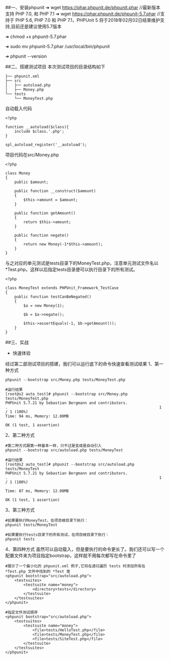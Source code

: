 ##一、安装phpunit
➜ wget https://phar.phpunit.de/phpunit.phar //最新版本支持 PHP 7.0, 和 PHP 7.1
➜ wget https://phar.phpunit.de/phpunit-5.7.phar //支持于 PHP 5.6, PHP 7.0 和 PHP 7.1，PHPUnit 5 将于2018年02月02日结束维护支持,目前还是建议使用5.7版本

➜ chmod +x phpunit-5.7.phar

➜ sudo mv phpunit-5.7.phar /usr/local/bin/phpunit

➜ phpunit --version

##二、搭建测试项目
本次测试项目的目录结构如下
```
├── phpunit.xml
├── src
│   ├── autoload.php
│   ├── Money.php
└── tests
    └── MoneyTest.php
```
自动载入代码
```
<?php

function __autoload($class){
    include $class.'.php';
}

spl_autoload_register('__autoload');
```
项目代码在src/Money.php
```
<?php

class Money
{
    public $amount;

    public function __construct($amount)
    {
        $this->amount = $amount;
    }

    public function getAmount()
    {
        return $this->amount;
    }

    public function negate()
    {
        return new Money(-1*$this->amount);
    }
}
```
与之对应的单元测试是tests目录下的MoneyTest.php，注意单元测试文件名以*Test.php，这样以后指定tests目录便可以执行目录下的所有测试。
```
<?php

class MoneyTest extends PHPUnit_Framework_TestCase
{
    public function testCanBeNegated()
    {
        $a = new Money(1);

        $b = $a->negate();

        $this->assertEquals(-1, $b->getAmount());
    }
}
```
##三、实战
* 快速体验

经过第二部测试项目的搭建，我们可以运行底下的命令快速查看测试结果
1、第一种方式
```
phpunit --bootstrap src/Money.php tests/MoneyTest.php

#运行结果
[root@s2 auto_test]# phpunit --bootstrap src/Money.php tests/MoneyTest.php 
PHPUnit 5.7.21 by Sebastian Bergmann and contributors.
.                                                                   1 / 1 (100%)
Time: 94 ms, Memory: 12.00MB

OK (1 test, 1 assertion)
```
2、第二种方式
```
#第二种方式跟第一种基本一样，只不过是变成是自动引入
phpunit --bootstrap src/autoload.php tests/MoneyTest

#运行结果
[root@s2 auto_test]# phpunit --bootstrap src/autoload.php tests/MoneyTest
PHPUnit 5.7.21 by Sebastian Bergmann and contributors.
.                                                                   1 / 1 (100%)

Time: 87 ms, Memory: 12.00MB

OK (1 test, 1 assertion)
```
3、第三种方式
```
#如果要执行MoneyTest，在项目根目录下执行：
phpunit tests/MoneyTest

#如果要执行tests目录下的所有测试，在项目根目录下执行：
phpunit tests
```
4、第四种方式
虽然可以自动载入，但是要执行的命令更长了。我们还可以写一个配置文件来为项目指定bootstrap，这样就不用每次都写在命令里了
```
#展示了一个最小化的 phpunit.xml 例子,它将在递归遍历 tests 时添加所有在 *Test.php 文件中找到的 *Test 类
<phpunit bootstrap="src/autoload.php">
    <testsuites>
        <testsuite name="money">
            <directory>tests</directory>
        </testsuite>
    </testsuites>
</phpunit>

#指定文件测试顺序
<phpunit bootstrap="src/autoload.php">
    <testsuites>
        <testsuite name="money">
            <file>tests/HelloTest.php</file>
            <file>tests/MoneyTest.php</file>
            <file>tests/SiteTest.php</file>
        </testsuite>
    </testsuites>
</phpunit>
```

